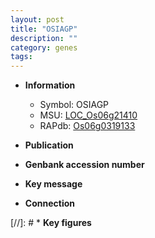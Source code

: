 ```yaml
---
layout: post
title: "OSIAGP"
description: ""
category: genes
tags: 
---
```


* **Information**  
    + Symbol: OSIAGP  
    + MSU: [LOC_Os06g21410](http://rice.uga.edu/cgi-bin/ORF_infopage.cgi?orf=LOC_Os06g21410)  
    + RAPdb: [Os06g0319133](http://rapdb.dna.affrc.go.jp/viewer/gbrowse_details/irgsp1?name=Os06g0319133)  

* **Publication**  

* **Genbank accession number**  

* **Key message**  

* **Connection**  

[//]: # * **Key figures**  



